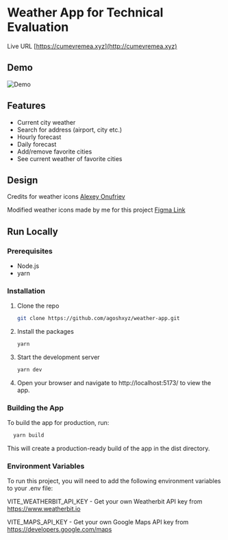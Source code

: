 # Weather App for Technical Evaluation
Live URL
 [https://cumevremea.xyz](http://cumevremea.xyz)

## Demo

![Demo](https://media.giphy.com/media/v1.Y2lkPTc5MGI3NjExNGJkNDU1ODg3Y2UyNGYyM2NiYzg2OWQ3ZjdmOTFjNzBlNjc4Yzk0MSZjdD1n/f23lQwIx98qESFYYPt/giphy.gif) 
## Features
- Current city weather
- Search for address (airport, city etc.)
- Hourly forecast
- Daily forecast
- Add/remove favorite cities
- See current weather of favorite cities

## Design
Credits for weather icons [Alexey Onufriev](https://dribbble.com/shots/3761552-Free-Weather-Icons)

Modified weather icons made by me for this project [Figma Link](https://www.figma.com/file/B3UcwKfNRNfZSnnnOShERv/Weather-Icons?node-id=0%3A1&t=ymOtNhS5JfkNHl8w-1)


## Run Locally
### Prerequisites

- Node.js
- yarn

### Installation

1. Clone the repo
   ```sh
   git clone https://github.com/agoshxyz/weather-app.git
2. Install the packages
   ```sh
   yarn
3. Start the development server
   ```sh
   yarn dev
4. Open your browser and navigate to http://localhost:5173/ to view the app.

### Building the App
To build the app for production, run:
 ```sh
   yarn build
```
This will create a production-ready build of the app in the dist directory.
### Environment Variables
To run this project, you will need to add the following environment variables to your .env file:

VITE_WEATHERBIT_API_KEY - Get your own Weatherbit API key from https://www.weatherbit.io

VITE_MAPS_API_KEY - Get your own Google Maps API key from https://developers.google.com/maps

